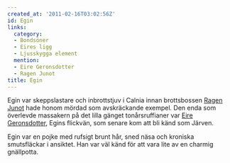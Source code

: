 ```yaml
---
created_at: '2011-02-16T03:02:56Z'
id: Egin
links:
  category:
  - Bondsöner
  - Eires ligg
  - Ljusskygga element
  mention:
  - Eire Geronsdotter
  - Ragen Junot
title: Egin
---
```


Egin var skeppslastare och inbrottstjuv i Calnia innan brottsbossen [Ragen Junot] hade honom mördad
som avskräckande exempel. Den enda som överlevde massakern på det lilla gänget tonårsruffianer var
[Eire Geronsdotter], Egins flickvän, som senare kom att bli känd som Järven.

Egin var en pojke med rufsigt brunt hår, sned näsa och kroniska smutsfläckar i ansiktet. Han var väl
känd för att vara lite av en charmig gnällpotta.

  [Ragen Junot]: Ragen_Junot
  [Eire Geronsdotter]: Eire_Geronsdotter